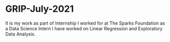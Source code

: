 # GRIP-July-2021
It is my work as part of  Internship I worked for at  The Sparks Foundation as a Data Science Intern
I have worked on Linear Regression and Exploratory Data Analysis.
